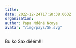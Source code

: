```yaml
---
title: 
date: 2022-12-24T17:20:38.063Z
organisation: 
author: Papa Ndéné Ndoye 
avatar: "/img/pays/SN.svg"
---
```


Bu ko Sax diéém!!!